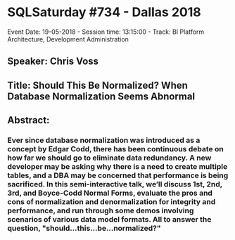 # SQLSaturday #734 - Dallas 2018
Event Date: 19-05-2018 - Session time: 13:15:00 - Track: BI Platform Architecture, Development  Administration
## Speaker: Chris Voss
## Title: Should This Be Normalized? When Database Normalization Seems Abnormal
## Abstract:
### Ever since database normalization was introduced as a concept by Edgar Codd, there has been continuous debate on how far we should go to eliminate data redundancy. A new developer may be asking why there is a need to create multiple tables, and a DBA may be concerned that performance is being sacrificed. In this semi-interactive talk, we’ll discuss 1st, 2nd, 3rd, and Boyce-Codd Normal Forms, evaluate the pros and cons of normalization and denormalization for integrity and performance, and run through some demos involving scenarios of various data model formats. All to answer the question, "should...this...be...normalized?"

